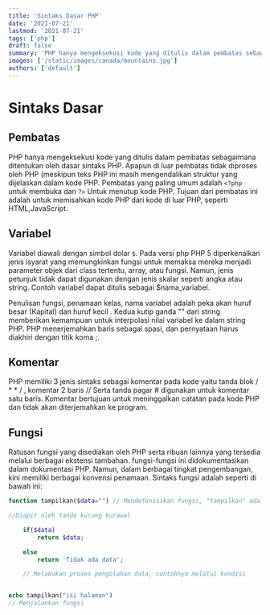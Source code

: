 ```yaml
---
title: 'Sintaks Dasar PHP'
date: '2021-07-21'
lastmod: '2021-07-21'
tags: ['php']
draft: false
summary: 'PHP hanya mengeksekusi kode yang ditulis dalam pembatas sebagaimana ditentukan oleh dasar sintaks PHP.'
images: ['/static/images/canada/mountains.jpg']
authors: ['default']
---
```


# Sintaks Dasar

## Pembatas

PHP hanya mengeksekusi kode yang ditulis dalam pembatas sebagaimana ditentukan oleh dasar sintaks PHP. Apapun di luar pembatas tidak diproses oleh PHP (meskipun teks PHP ini masih mengendalikan struktur yang dijelaskan dalam kode PHP. Pembatas yang paling umum adalah `<?php` untuk membuka dan `?>` Untuk menutup kode PHP. Tujuan dari pembatas ini adalah untuk memisahkan kode PHP dari kode di luar PHP, seperti HTML,JavaScript.

## Variabel

Variabel diawali dengan simbol dolar `$`. Pada versi php PHP 5 diperkenalkan jenis isyarat yang memungkinkan fungsi untuk memaksa mereka menjadi parameter objek dari class tertentu, array, atau fungsi. Namun, jenis petunjuk tidak dapat digunakan dengan jenis skalar seperti angka atau string. Contoh variabel dapat ditulis sebagai $nama_variabel.

Penulisan fungsi, penamaan kelas, nama variabel adalah peka akan huruf besar (Kapital) dan huruf kecil . Kedua kutip ganda "" dari string memberikan kemampuan untuk interpolasi nilai variabel ke dalam string PHP. PHP menerjemahkan baris sebagai spasi, dan pernyataan harus diakhiri dengan titik koma ;.

## Komentar

PHP memiliki 3 jenis sintaks sebagai komentar pada kode yaitu tanda blok / \* \* / , komentar 2 baris // Serta tanda pagar # digunakan untuk komentar satu baris. Komentar bertujuan untuk meninggalkan catatan pada kode PHP dan tidak akan diterjemahkan ke program.

## Fungsi

Ratusan fungsi yang disediakan oleh PHP serta ribuan lainnya yang tersedia melalui berbagai ekstensi tambahan. fungsi-fungsi ini didokumentasikan dalam dokumentasi PHP. Namun, dalam berbagai tingkat pengembangan, kini memiliki berbagai konvensi penamaan. Sintaks fungsi adalah seperti di bawah ini:

```php
function tampilkan($data="") // Mendefenisikan fungsi, "tampilkan" adalah nama sebuah fungsi

//Diapit oleh tanda kurung kurawal

    if($data)
        return $data;

    else
        return 'Tidak ada data';

    // Melakukan proses pengolahan data, contohnya melalui kondisi


echo tampilkan("isi halaman")
// Menjalankan fungsi
```
